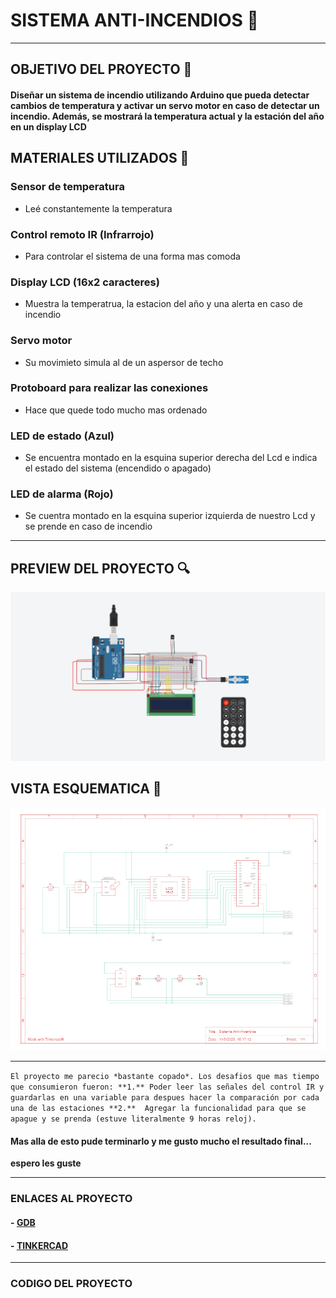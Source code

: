 # SISTEMA ANTI-INCENDIOS 🚨

---

## OBJETIVO DEL PROYECTO 📑
#### 
**Diseñar un sistema de incendio utilizando Arduino que pueda
detectar cambios de temperatura y activar un servo motor en caso de detectar un incendio.
Además, se mostrará la temperatura actual y la estación del año en un display LCD**
#### 

## MATERIALES UTILIZADOS 🔧
### Sensor de temperatura
- Leé constantemente la temperatura 
### Control remoto IR (Infrarrojo)
- Para controlar el sistema de una forma mas comoda
### Display LCD (16x2 caracteres)
- Muestra la temperatrua, la estacion del año y una alerta en caso de incendio
### Servo motor
- Su movimieto simula al de un aspersor de techo
### Protoboard para realizar las conexiones
- Hace que quede todo mucho mas ordenado
### LED de estado (Azul) 
- Se encuentra montado en la esquina superior derecha del Lcd e indica el estado del sistema (encendido o apagado)
### LED de alarma (Rojo) 
- Se cuentra montado en la esquina superior izquierda de nuestro Lcd y se prende en caso de incendio 

---

## PREVIEW DEL PROYECTO 🔍
![img](preview.png)

## VISTA ESQUEMATICA 📐
![img](Vistaesquematica.png) 

---
`El proyecto me parecio *bastante copado*. Los desafios que mas tiempo que consumieron fueron:
**1.** Poder leer las señales del control IR y guardarlas en una variable para despues hacer la comparación por cada una de las estaciones
**2.**  Agregar la funcionalidad para que se apague y se prenda (estuve literalmente 9 horas reloj).`
#### Mas alla de esto pude terminarlo y me gusto mucho el resultado final...
**espero les guste** 

---

### ENLACES AL PROYECTO
#### - [GDB](https://onlinegdb.com/HAFM3ZeGAx) 
#### - [TINKERCAD](https://onlinegdb.com/HAFM3ZeGAx) 


--- 
### CODIGO DEL PROYECTO
